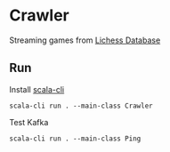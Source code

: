 # Crawler

Streaming games from [Lichess Database](https://database.lichess.org)

## Run

Install [scala-cli](https://scala-cli.virtuslab.org/install)

    scala-cli run . --main-class Crawler

Test Kafka

    scala-cli run . --main-class Ping
